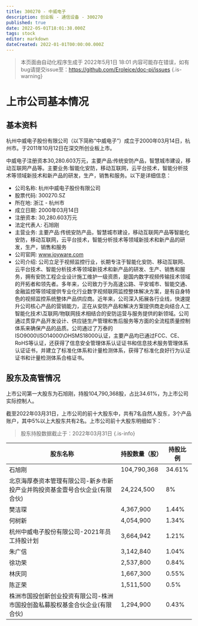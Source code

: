 ```yaml
---
title: 300270 - 中威电子
description: 创业板 - 通信设备 - 300270
published: true
date: 2022-05-01T18:01:38.000Z
tags: stock
editor: markdown
dateCreated: 2022-01-01T00:00:00.000Z
---
```


> 本页面由自动化程序生成于 2022年5月1日 18:01
> 内容可能存在错误，如有bug请提交issue至：https://github.com/Eroleice/doc-pi/issues
{.is-warning}

# 上市公司基本情况

## 基本资料

杭州中威电子股份有限公司（以下简称“中威电子”）成立于2000年03月14日，杭州市。于2011年10月12日在深交所创业板上市。

中威电子注册资本30,280.603万元，主要产品:传统安防产品，智慧城市建设，移动互联网产品等。主要业务:智能化安防，移动互联网，云平台技术，智能分析技术等领域新技术和新产品的研发，生产，销售和服务。以下是详细信息：

- 公司名称: 杭州中威电子股份有限公司
- 股票代码: 300270.SZ
- 所在地: 浙江 - 杭州市
- 成立日期: 2000年03月14日
- 注册资本: 30,280.603万元
- 法定代表人: 石旭刚
- 主营业务: 主要产品:传统安防产品，智慧城市建设，移动互联网产品等智能化安防，移动互联网，云平台技术，智能分析技术等领域新技术和新产品的研发，生产，销售和服务
- 公司官网: www.joyware.com
- 公司介绍: 公司立足于视频监控行业，长期专注于智能化安防、移动互联网、云平台技术、智能分析技术等领域新技术和新产品的研发、生产、销售和服务，拥有安防工程企业设计施工维护一级资质，是国内数字视频传输技术领域的开拓者和领先者。多年来，公司致力于为高速公路、平安城市、智能交通、金融监控等领域提供专业化行业数字视频联网监控整体解决方案，是有自身特色的视频监控系统整体产品供应商。近年来，公司深入拓展各行业线，快速提升公司核心产品的营销能力，正在从安防产品和解决方案提供商走向结合人工智能化技术\互联网/物联网技术相结合的安防运营与服务提供的新领域。公司通过贯穿产品开发设计、供应链生产管理和售后服务等方面的全流程质量控制体系来确保产品的品质。公司通过了万泰的ISO9000\ISO14000\OHSMS18000认证，主要产品均已通过FCC、CE、RoHS等认证，还获得了信息安全管理体系认证证书和信息技术服务管理体系认证证书，并建立了标准化体系和计量检测体系，获得了标准化良好行为认证证书和计量检测体系合格证书。


## 股东及高管情况

上市公司第一大股东为石旭刚，持股104,790,368股，占比34.61%，为上市公司实际控制人。

截至2022年03月31日，上市公司的前十大股东中，共有7名自然人股东，3个产品账户，其中5%以上大股东共有2名。上市公司前十大股东明细如下：

> 股东持股数据截止于：2022年03月31日
{.is-info}

| 股东名称 | 持股数量（股） | 持股比例 |
| --- | --- | --- |
| 石旭刚 | 104,790,368 | 34.61% |
| 北京海厚泰资本管理有限公司-新乡市新投产业并购投资基金壹号合伙企业(有限合伙) | 24,224,500 | 8% |
| 樊洁琛 | 4,367,900 | 1.44% |
| 何树新 | 4,054,900 | 1.34% |
| 杭州中威电子股份有限公司-2021年员工持股计划 | 3,664,942 | 1.21% |
| 朱广信 | 3,142,840 | 1.04% |
| 徐功荣 | 2,537,800 | 0.84% |
| 林庆同 | 1,667,300 | 0.55% |
| 陈正荣 | 1,511,500 | 0.5% |
| 株洲市国投创新创业投资有限公司-株洲市国投创盈私募股权基金合伙企业(有限合伙) | 1,294,900 | 0.43% |




